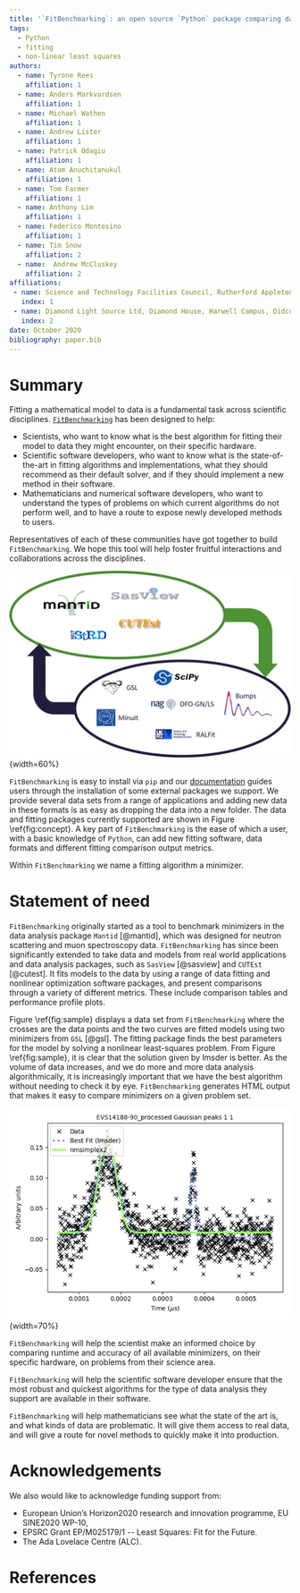```yaml
---
title: '`FitBenchmarking`: an open source `Python` package comparing data fitting software'
tags:
  - Python
  - fitting
  - non-linear least squares
authors:
  - name: Tyrone Rees
    affiliation: 1
  - name: Anders Markvardsen
    affiliation: 1
  - name: Michael Wathen
    affiliation: 1
  - name: Andrew Lister
    affiliation: 1
  - name: Patrick Odagiu
    affiliation: 1
  - name: Atom Anuchitanukul
    affiliation: 1
  - name: Tom Farmer
    affiliation: 1
  - name: Anthony Lim
    affiliation: 1
  - name: Federico Montesino
    affiliation: 1
  - name: Tim Snow
    affiliation: 2
  - name:  Andrew McCluskey
    affiliation: 2
affiliations:
 - name: Science and Technology Facilities Council, Rutherford Appleton Laboratory, Harwell Campus, Didcot, Oxfordshire, OX11 0QX
   index: 1
 - name: Diamond Light Source Ltd, Diamond House, Harwell Campus, Didcot, Oxfordshire, OX11 0DE
   index: 2
date: October 2020
bibliography: paper.bib
---
```

# Summary

Fitting a mathematical model to data is a fundamental task across scientific disciplines. [`FitBenchmarking`](https://fitbenchmarking.com/) has been designed to help:

* Scientists, who want to know what is the best algorithm for fitting their model to data they might encounter, on their specific hardware.
* Scientific software developers, who want to know what is the state-of-the-art in fitting algorithms and implementations, what they should recommend as their default solver, and if they should implement a new method in their software.
* Mathematicians and numerical software developers, who want to understand the types of problems on which current algorithms do not perform well, and to have a route to expose newly developed methods to users.

Representatives of each of these communities have got together to build `FitBenchmarking`. We hope this tool will help foster fruitful interactions and collaborations across the disciplines.

![Benchmarking paradigm \label{fig:concept}](figures/FitBenchmarkingConcept.png){width=60%}

`FitBenchmarking` is easy to install via `pip` and our [documentation](https://fitbenchmarking.com/) guides users through the installation of some external packages we support. We provide several data sets from a range of applications and adding new data in these formats is as easy as dropping the data into a new folder. The data and fitting packages currently supported are shown in Figure \ref{fig:concept}. A key part of `FitBenchmarking` is the ease of which a user, with a basic knowledge of `Python`, can add new fitting software, data formats and different fitting comparison output metrics.

Within `FitBenchmarking` we name a fitting algorithm a minimizer.    

# Statement of need

`FitBenchmarking` originally started as a tool to benchmark minimizers in the data analysis package `Mantid` [@mantid], which was designed for neutron scattering and muon spectroscopy data. `FitBenchmarking` has since been significantly extended to take data and models from real world applications and data analysis packages, such as `SasView` [@sasview] and `CUTEst` [@cutest]. It fits models to the data by using a range of data fitting and nonlinear optimization software packages, and present comparisons through a variety of different metrics. These include comparison tables and performance profile plots.

Figure \ref{fig:sample} displays a data set from `FitBenchmarking` where the crosses are the data points and the two curves are fitted models using two minimizers from `GSL` [@gsl]. The fitting package finds the best parameters for the model by solving a nonlinear least-squares problem. From Figure \ref{fig:sample}, it is clear that the solution given by lmsder is better. As the volume of data increases, and we do more and more data analysis algorithmically, it is increasingly important that we have the best algorithm without needing to check it by eye. `FitBenchmarking` generates HTML output that makes it easy to compare minimizers on a given problem set.

![A sample fit \label{fig:sample}](figures/nmsimplex2_fit_for_EVS14188-90_processed_Gaussian_peaks_1_1.png){width=70%}

`FitBenchmarking` will help the scientist make an informed choice by comparing runtime and accuracy of all available minimizers, on their specific hardware, on problems from their science area.

`FitBenchmarking` will help the scientific software developer ensure that the most robust and quickest algorithms for the type of data analysis they support are available in their software.

`FitBenchmarking` will help mathematicians see what the state of the art is, and what kinds of data are problematic. It will give them access to real data, and will give a route for novel methods to quickly make it into production.

# Acknowledgements

We also would like to acknowledge funding support from:

* European Union’s Horizon2020 research and innovation programme, EU SINE2020 WP-10,
* EPSRC Grant EP/M025179/1 -- Least Squares: Fit for the Future.
* The Ada Lovelace Centre (ALC).

# References
